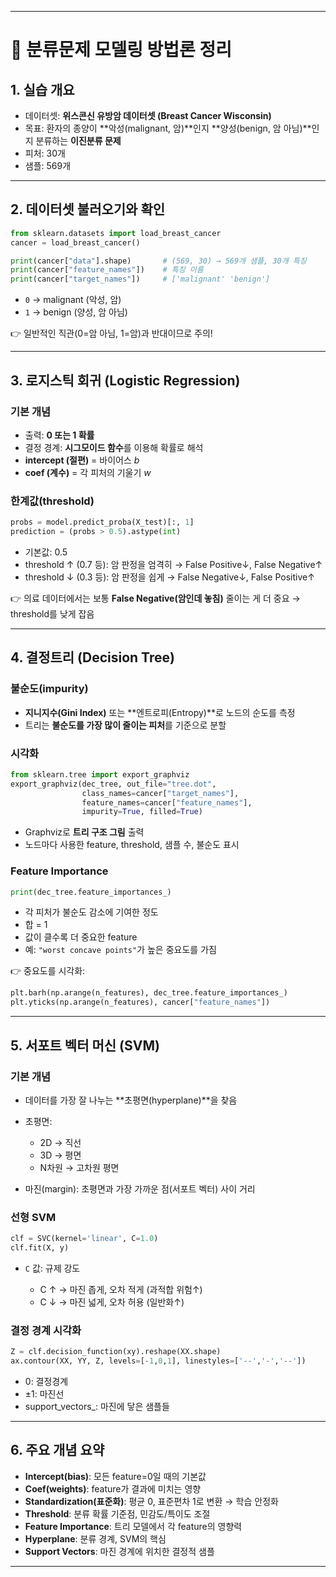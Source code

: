 
---

# 📝 분류문제 모델링 방법론 정리

## 1. 실습 개요

* 데이터셋: **위스콘신 유방암 데이터셋 (Breast Cancer Wisconsin)**
* 목표: 환자의 종양이 \*\*악성(malignant, 암)\*\*인지 \*\*양성(benign, 암 아님)\*\*인지 분류하는 **이진분류 문제**
* 피처: 30개
* 샘플: 569개

---

## 2. 데이터셋 불러오기와 확인

```python
from sklearn.datasets import load_breast_cancer
cancer = load_breast_cancer()

print(cancer["data"].shape)       # (569, 30) → 569개 샘플, 30개 특징
print(cancer["feature_names"])    # 특징 이름
print(cancer["target_names"])     # ['malignant' 'benign']
```

* `0` → malignant (악성, 암)
* `1` → benign (양성, 암 아님)

👉 일반적인 직관(0=암 아님, 1=암)과 반대이므로 주의!

---

## 3. 로지스틱 회귀 (Logistic Regression)

### 기본 개념

* 출력: **0 또는 1 확률**
* 결정 경계: **시그모이드 함수**를 이용해 확률로 해석
* **intercept (절편)** = 바이어스 $b$
* **coef (계수)** = 각 피처의 기울기 $w$

### 한계값(threshold)

```python
probs = model.predict_proba(X_test)[:, 1]
prediction = (probs > 0.5).astype(int)
```

* 기본값: 0.5
* threshold ↑ (0.7 등): 암 판정을 엄격히 → False Positive↓, False Negative↑
* threshold ↓ (0.3 등): 암 판정을 쉽게 → False Negative↓, False Positive↑

👉 의료 데이터에서는 보통 **False Negative(암인데 놓침)** 줄이는 게 더 중요 → threshold를 낮게 잡음

---

## 4. 결정트리 (Decision Tree)

### 불순도(impurity)

* **지니지수(Gini Index)** 또는 \*\*엔트로피(Entropy)\*\*로 노드의 순도를 측정
* 트리는 **불순도를 가장 많이 줄이는 피처**를 기준으로 분할

### 시각화

```python
from sklearn.tree import export_graphviz
export_graphviz(dec_tree, out_file="tree.dot",
                class_names=cancer["target_names"],
                feature_names=cancer["feature_names"],
                impurity=True, filled=True)
```

* Graphviz로 **트리 구조 그림** 출력
* 노드마다 사용한 feature, threshold, 샘플 수, 불순도 표시

### Feature Importance

```python
print(dec_tree.feature_importances_)
```

* 각 피처가 불순도 감소에 기여한 정도
* 합 = 1
* 값이 클수록 더 중요한 feature
* 예: `"worst concave points"`가 높은 중요도를 가짐

👉 중요도를 시각화:

```python
plt.barh(np.arange(n_features), dec_tree.feature_importances_)
plt.yticks(np.arange(n_features), cancer["feature_names"])
```

---

## 5. 서포트 벡터 머신 (SVM)

### 기본 개념

* 데이터를 가장 잘 나누는 \*\*초평면(hyperplane)\*\*을 찾음
* 초평면:

  * 2D → 직선
  * 3D → 평면
  * N차원 → 고차원 평면
* 마진(margin): 초평면과 가장 가까운 점(서포트 벡터) 사이 거리

### 선형 SVM

```python
clf = SVC(kernel='linear', C=1.0)
clf.fit(X, y)
```

* `C` 값: 규제 강도

  * C ↑ → 마진 좁게, 오차 적게 (과적합 위험↑)
  * C ↓ → 마진 넓게, 오차 허용 (일반화↑)

### 결정 경계 시각화

```python
Z = clf.decision_function(xy).reshape(XX.shape)
ax.contour(XX, YY, Z, levels=[-1,0,1], linestyles=['--','-','--'])
```

* 0: 결정경계
* ±1: 마진선
* support\_vectors\_: 마진에 닿은 샘플들

---

## 6. 주요 개념 요약

* **Intercept(bias)**: 모든 feature=0일 때의 기본값
* **Coef(weights)**: feature가 결과에 미치는 영향
* **Standardization(표준화)**: 평균 0, 표준편차 1로 변환 → 학습 안정화
* **Threshold**: 분류 확률 기준점, 민감도/특이도 조절
* **Feature Importance**: 트리 모델에서 각 feature의 영향력
* **Hyperplane**: 분류 경계, SVM의 핵심
* **Support Vectors**: 마진 경계에 위치한 결정적 샘플

---

